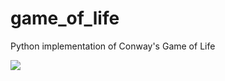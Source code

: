 # game_of_life
Python implementation of Conway's Game of Life


![](https://i.imgur.com/HLyO5s1.png)
